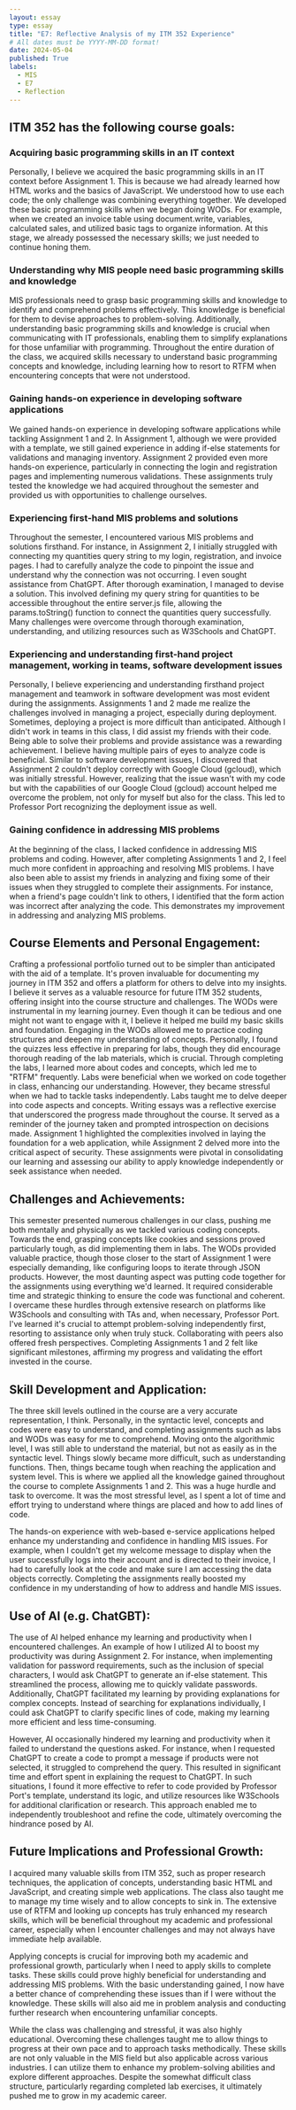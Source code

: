 ```yaml
---
layout: essay
type: essay
title: "E7: Reflective Analysis of my ITM 352 Experience"
# All dates must be YYYY-MM-DD format!
date: 2024-05-04
published: True
labels:
  - MIS
  - E7
  - Reflection
---
```


## ITM 352 has the following course goals:
### Acquiring basic programming skills in an IT context
Personally, I believe we acquired the basic programming skills in an IT context before Assignment 1. This is because we had already learned how HTML works and the basics of JavaScript. We understood how to use each code; the only challenge was combining everything together. We developed these basic programming skills when we began doing WODs. For example, when we created an invoice table using document.write, variables, calculated sales, and utilized basic tags to organize information. At this stage, we already possessed the necessary skills; we just needed to continue honing them.

### Understanding why MIS people need basic programming skills and knowledge
MIS professionals need to grasp basic programming skills and knowledge to identify and comprehend problems effectively. This knowledge is beneficial for them to devise approaches to problem-solving. Additionally, understanding basic programming skills and knowledge is crucial when communicating with IT professionals, enabling them to simplify explanations for those unfamiliar with programming. Throughout the entire duration of the class, we acquired skills necessary to understand basic programming concepts and knowledge, including learning how to resort to RTFM when encountering concepts that were not understood.

### Gaining hands-on experience in developing software applications
We gained hands-on experience in developing software applications while tackling Assignment 1 and 2. In Assignment 1, although we were provided with a template, we still gained experience in adding if-else statements for validations and managing inventory. Assignment 2 provided even more hands-on experience, particularly in connecting the login and registration pages and implementing numerous validations. These assignments truly tested the knowledge we had acquired throughout the semester and provided us with opportunities to challenge ourselves.

### Experiencing first-hand MIS problems and solutions
Throughout the semester, I encountered various MIS problems and solutions firsthand. For instance, in Assignment 2, I initially struggled with connecting my quantities query string to my login, registration, and invoice pages. I had to carefully analyze the code to pinpoint the issue and understand why the connection was not occurring. I even sought assistance from ChatGPT. After thorough examination, I managed to devise a solution. This involved defining my query string for quantities to be accessible throughout the entire server.js file, allowing the params.toString() function to connect the quantities query successfully. Many challenges were overcome through thorough examination, understanding, and utilizing resources such as W3Schools and ChatGPT.

### Experiencing and understanding first-hand project management, working in teams, software development issues
Personally, I believe experiencing and understanding firsthand project management and teamwork in software development was most evident during the assignments. Assignments 1 and 2 made me realize the challenges involved in managing a project, especially during deployment. Sometimes, deploying a project is more difficult than anticipated. Although I didn't work in teams in this class, I did assist my friends with their code. Being able to solve their problems and provide assistance was a rewarding achievement. I believe having multiple pairs of eyes to analyze code is beneficial. Similar to software development issues, I discovered that Assignment 2 couldn't deploy correctly with Google Cloud (gcloud), which was initially stressful. However, realizing that the issue wasn't with my code but with the capabilities of our Google Cloud (gcloud) account helped me overcome the problem, not only for myself but also for the class. This led to Professor Port recognizing the deployment issue as well.

### Gaining confidence in addressing MIS problems
At the beginning of the class, I lacked confidence in addressing MIS problems and coding. However, after completing Assignments 1 and 2, I feel much more confident in approaching and resolving MIS problems. I have also been able to assist my friends in analyzing and fixing some of their issues when they struggled to complete their assignments. For instance, when a friend's page couldn't link to others, I identified that the form action was incorrect after analyzing the code. This demonstrates my improvement in addressing and analyzing MIS problems.

## Course Elements and Personal Engagement:
Crafting a professional portfolio turned out to be simpler than anticipated with the aid of a template. It's proven invaluable for documenting my journey in ITM 352 and offers a platform for others to delve into my insights. I believe it serves as a valuable resource for future ITM 352 students, offering insight into the course structure and challenges. The WODs were instrumental in my learning journey. Even though it can be tedious and one might not want to engage with it, I believe it helped me build my basic skills and foundation. Engaging in the WODs allowed me to practice coding structures and deepen my understanding of concepts. Personally, I found the quizzes less effective in preparing for labs, though they did encourage thorough reading of the lab materials, which is crucial. Through completing the labs, I learned more about codes and concepts, which led me to "RTFM" frequently. Labs were beneficial when we worked on code together in class, enhancing our understanding. However, they became stressful when we had to tackle tasks independently. Labs taught me to delve deeper into code aspects and concepts. Writing essays was a reflective exercise that underscored the progress made throughout the course. It served as a reminder of the journey taken and prompted introspection on decisions made. Assignment 1 highlighted the complexities involved in laying the foundation for a web application, while Assignment 2 delved more into the critical aspect of security. These assignments were pivotal in consolidating our learning and assessing our ability to apply knowledge independently or seek assistance when needed.

## Challenges and Achievements:
This semester presented numerous challenges in our class, pushing me both mentally and physically as we tackled various coding concepts. Towards the end, grasping concepts like cookies and sessions proved particularly tough, as did implementing them in labs. The WODs provided valuable practice, though those closer to the start of Assignment 1 were especially demanding, like configuring loops to iterate through JSON products. However, the most daunting aspect was putting code together for the assignments using everything we'd learned. It required considerable time and strategic thinking to ensure the code was functional and coherent. I overcame these hurdles through extensive research on platforms like W3Schools and consulting with TAs and, when necessary, Professor Port. I've learned it's crucial to attempt problem-solving independently first, resorting to assistance only when truly stuck. Collaborating with peers also offered fresh perspectives. Completing Assignments 1 and 2 felt like significant milestones, affirming my progress and validating the effort invested in the course.

## Skill Development and Application:
The three skill levels outlined in the course are a very accurate representation, I think. Personally, in the syntactic level, concepts and codes were easy to understand, and completing assignments such as labs and WODs was easy for me to comprehend. Moving onto the algorithmic level, I was still able to understand the material, but not as easily as in the syntactic level. Things slowly became more difficult, such as understanding functions. Then, things became tough when reaching the application and system level. This is where we applied all the knowledge gained throughout the course to complete Assignments 1 and 2. This was a huge hurdle and task to overcome. It was the most stressful level, as I spent a lot of time and effort trying to understand where things are placed and how to add lines of code.

The hands-on experience with web-based e-service applications helped enhance my understanding and confidence in handling MIS issues. For example, when I couldn't get my welcome message to display when the user successfully logs into their account and is directed to their invoice, I had to carefully look at the code and make sure I am accessing the data objects correctly. Completing the assignments really boosted my confidence in my understanding of how to address and handle MIS issues.

## Use of AI (e.g. ChatGBT):
The use of AI helped enhance my learning and productivity when I encountered challenges. An example of how I utilized AI to boost my productivity was during Assignment 2. For instance, when implementing validation for password requirements, such as the inclusion of special characters, I would ask ChatGPT to generate an if-else statement. This streamlined the process, allowing me to quickly validate passwords. Additionally, ChatGPT facilitated my learning by providing explanations for complex concepts. Instead of searching for explanations individually, I could ask ChatGPT to clarify specific lines of code, making my learning more efficient and less time-consuming.

However, AI occasionally hindered my learning and productivity when it failed to understand the questions asked. For instance, when I requested ChatGPT to create a code to prompt a message if products were not selected, it struggled to comprehend the query. This resulted in significant time and effort spent in explaining the request to ChatGPT. In such situations, I found it more effective to refer to code provided by Professor Port's template, understand its logic, and utilize resources like W3Schools for additional clarification or research. This approach enabled me to independently troubleshoot and refine the code, ultimately overcoming the hindrance posed by AI.

## Future Implications and Professional Growth:
I acquired many valuable skills from ITM 352, such as proper research techniques, the application of concepts, understanding basic HTML and JavaScript, and creating simple web applications. The class also taught me to manage my time wisely and to allow concepts to sink in. The extensive use of RTFM and looking up concepts has truly enhanced my research skills, which will be beneficial throughout my academic and professional career, especially when I encounter challenges and may not always have immediate help available.

Applying concepts is crucial for improving both my academic and professional growth, particularly when I need to apply skills to complete tasks. These skills could prove highly beneficial for understanding and addressing MIS problems. With the basic understanding gained, I now have a better chance of comprehending these issues than if I were without the knowledge. These skills will also aid me in problem analysis and conducting further research when encountering unfamiliar concepts.

While the class was challenging and stressful, it was also highly educational. Overcoming these challenges taught me to allow things to progress at their own pace and to approach tasks methodically. These skills are not only valuable in the MIS field but also applicable across various industries. I can utilize them to enhance my problem-solving abilities and explore different approaches. Despite the somewhat difficult class structure, particularly regarding completed lab exercises, it ultimately pushed me to grow in my academic career.
